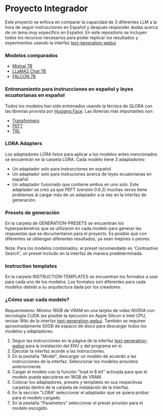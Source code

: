 # Proyecto Integrador

Este proyecto se enfoca en comparar la capacidad de 3 diferentes LLM a la hora de seguir instrucciones en Español y después responder dudas acerca de un tema muy específico en Español. En este repositorio se incluyen todos los recursos necesarios para poder replicar los resultados y experimentos usando la interfaz [text-generation-webui](https://github.com/oobabooga/text-generation-webui).

### Modelos comparados ###

- [Mistral 7B](https://huggingface.co/mistralai/Mistral-7B-v0.1)
- [LLaMA2 Chat 7B](https://huggingface.co/meta-llama/Llama-2-7b-chat-hf)
- [FALCON 7B](https://huggingface.co/ybelkada/falcon-7b-sharded-bf16)

### Entrenamiento para instrucciones en español y leyes ecuatorianas en español

Todos los modelos han sido entrenados usando la técnica de QLORA con las librerías provista por [Hugging Face](https://huggingface.co/docs/transformers/index). Las librerías más importantes son:
- [Transformers](https://github.com/huggingface/transformers)
- [PEFT](https://github.com/huggingface/peft)
- [TRL](https://github.com/huggingface/trl)

### LORA Adapters

Los adaptadores LORA listos para aplicar a los modelos antes mencionados se encuentran en la carpeta LORA. Cada modelo tiene 3 adaptadores:
- Un adaptador solo para instrucciones en español
- Un adaptador solo para instruciones acerca de leyes ecuatorianas en español
- Un adaptador fusionado que contiene ambos en uno solo. Este adaptador se creó ya que PEFT (versión 0.6.2) muchas veces tiene problemas al cargar más de un adaptador a la vez en la interfaz de generación.

### Presets de generación

En la carpeta de GENERATION-PRESETS se encuentran los hyperparámetros que se utilizaron en cada modelo para generar las respuestas que se documentaron para el proyecto. Es posible que con diferentes se obtengan diferentes resultados, ya sean mejores o peores. 

Nota: Para los modelos combinados, el preset recomendado es 'Contrastive Search', un preset incluido en la interfaz de manera predeterminada. 

### Instruction templates

En la carpeta INSTRUCTION-TEMPLATES se encuentran los formatos a usar para cada uno de los modelos. Los formatos son diferentes para cada modelos debido a su arquitectura dada por los creadores.

### ¿Cómo usar cada modelo?

Requerimiento: Mínimo 16GB de VRAM en una tarjeta de video NVIDIA con tecnología CUDA (es posible la ejecución en Apple Silicon e Intel CPU, revisar Wiki de la interfaz [text-generation-webui](https://github.com/oobabooga/text-generation-webui). También se requiren aproximadamente 50GB de espacio de disco para descargar todos los modelos y adaptadores. 

1. Seguir las instrucciones en la página de la interfaz [text-generation-webui](https://github.com/oobabooga/text-generation-webui) para la instalación del ENV y del programa en sí.
2. Ejecutar la interfaz acorde a las instrucciones.
3. En la pestaña "Model", descargar un modelo de acuerdo a las instrucciones de la interfaz. Seleccionar los modelos provistos anteriormente.
4. Cargar el modelo con la función "load in 8 bit" activada para que el modelo pueda ejecutarse en 16GB de VRAM.
5. Colocar los adaptadores, presets y templates en sus respectivas carpetas dentro de la carpeta de instalación de la interfaz.
6. En la sección "LORA" seleccionar el adaptador que se quiera probar para el modelo cargado.
7. En la pestaña "Parameters" seleccionar el preset provisto para el modelo escogido. 
